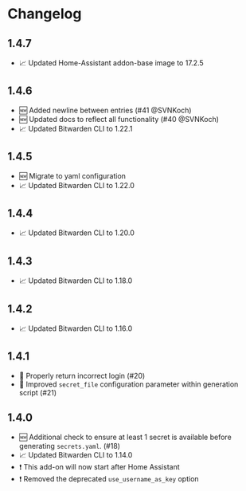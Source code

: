# Changelog

## 1.4.7

- 📈 Updated Home-Assistant addon-base image to 17.2.5

## 1.4.6

- 🆕 Added newline between entries (#41 @SVNKoch)
- 🆕 Updated docs to reflect all functionality (#40 @SVNKoch)
- 📈 Updated Bitwarden CLI to 1.22.1

## 1.4.5

- 🆕 Migrate to yaml configuration
- 📈 Updated Bitwarden CLI to 1.22.0

## 1.4.4

- 📈 Updated Bitwarden CLI to 1.20.0

## 1.4.3

- 📈 Updated Bitwarden CLI to 1.18.0

## 1.4.2

- 📈 Updated Bitwarden CLI to 1.16.0

## 1.4.1

- 🐞 Properly return incorrect login (#20)
- 🐞 Improved `secret_file` configuration parameter within generation script (#21)

## 1.4.0

- 🆕 Additional check to ensure at least 1 secret is available before generating `secrets.yaml`. (#18)
- 📈 Updated Bitwarden CLI to 1.14.0
- ❗ This add-on will now start after Home Assistant
- ❗ Removed the deprecated `use_username_as_key` option

